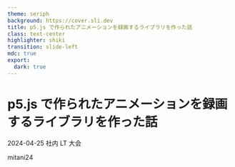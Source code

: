 ```yaml
---
theme: seriph
background: https://cover.sli.dev
title: p5.js で作られたアニメーションを録画するライブラリを作った話
class: text-center
highlighter: shiki
transition: slide-left
mdc: true
export:
  dark: true
---
```


# p5.js で作られたアニメーションを録画するライブラリを作った話

2024-04-25 社内 LT 大会

<p class="absolute bottom-10 right-10 font-700">
  mitani24
</p>
